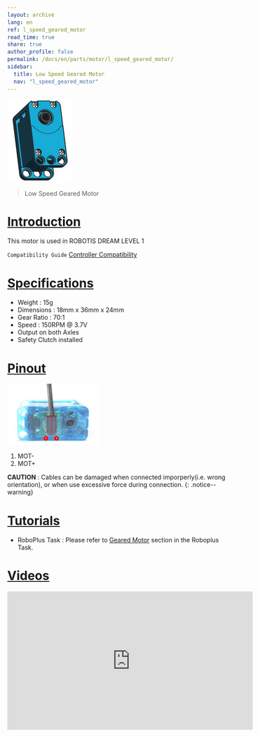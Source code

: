 ```yaml
---
layout: archive
lang: en
ref: l_speed_geared_motor
read_time: true
share: true
author_profile: false
permalink: /docs/en/parts/motor/l_speed_geared_motor/
sidebar:
  title: Low Speed Geared Motor
  nav: "l_speed_geared_motor"
---
```


![](/assets/images/parts/motor/l_speed_geared_motor_product.jpg)

> Low Speed Geared Motor

# [Introduction](#introduction)

This motor is used in ROBOTIS DREAM LEVEL 1

`Compatibility Guide` [Controller Compatibility]

# [Specifications](#specifications)

- Weight : 15g
- Dimensions : 18mm x 36mm x 24mm
- Gear Ratio : 70:1
- Speed : 150RPM @ 3.7V
- Output on both Axles
- Safety Clutch installed

# [Pinout](#pinout)

![](/assets/images/parts/motor/l_speed_geared_motor_pinout.jpg)

1. MOT-
2. MOT+

**CAUTION** : Cables can be damaged when connected imporperly(i.e. wrong orientation), or when use excessive force during connection.
{: .notice--warning}

# [Tutorials](#tutorials)

- RoboPlus Task : Please refer to [Geared Motor] section in the Roboplus Task.

# [Videos](#videos)

<iframe width="560" height="315" src="https://www.youtube.com/embed/-qRy_NDd5eU" frameborder="0" allowfullscreen></iframe>

[Controller Compatibility]: /docs/en/parts/controller/controller_compatibility/
[Geared Motor]: /docs/en/software/rplus1/task/programming_02/#reduction-motor
